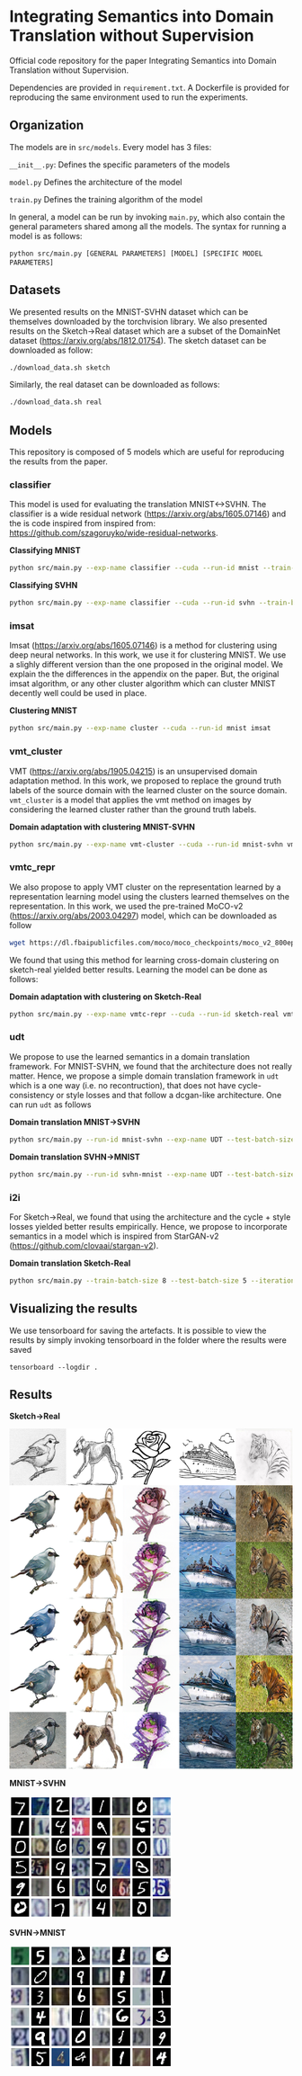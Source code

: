 # Integrating Semantics into Domain Translation without Supervision

Official code repository for the paper Integrating Semantics into Domain Translation without Supervision.

Dependencies are provided in `requirement.txt`. A Dockerfile is provided for reproducing the same environment
used to run the experiments.

## Organization

The models are in `src/models`. Every model has 3 files:

`__init__.py`: Defines the specific parameters of the models

`model.py` Defines the architecture of the model

`train.py` Defines the training algorithm of the model

In general, a model can be run by invoking `main.py`, which also contain the general parameters shared among all the
models. The syntax for running a model is as follows:
```
python src/main.py [GENERAL PARAMETERS] [MODEL] [SPECIFIC MODEL PARAMETERS]
```

## Datasets

We presented results on the MNIST-SVHN dataset which can be themselves downloaded by the torchvision library. We also
presented results on the Sketch->Real dataset which are a subset of the DomainNet dataset
(https://arxiv.org/abs/1812.01754).
The sketch dataset can be downloaded as follow:
```bash
./download_data.sh sketch
```
Similarly, the real dataset can be downloaded as follows:
```bash
./download_data.sh real
```

## Models
This repository is composed of 5 models which are useful for reproducing the results from the paper.
### classifier
This model is used for evaluating the translation MNIST<->SVHN. The classifier is a wide residual network
(https://arxiv.org/abs/1605.07146) and the is  code inspired from inspired from:
https://github.com/szagoruyko/wide-residual-networks.

**Classifying MNIST**
```bash
python src/main.py --exp-name classifier --cuda --run-id mnist --train-batch-size 128 --valid-split 0.2 classifier --dataset mnist
```
**Classifying SVHN**
```bash
python src/main.py --exp-name classifier --cuda --run-id svhn --train-batch-size 128 --valid-split 0.2 classifier --dataset svhn_extra
```
### imsat
Imsat (https://arxiv.org/abs/1605.07146) is a method for clustering using deep neural networks. In this work, we use it
 for clustering MNIST. We use a slighly different version than the one proposed in the original model. We explain the
 the differences in the appendix on the paper. But, the original imsat algorithm, or any other cluster algorithm which
 can cluster MNIST decently well could be used in place.
 
**Clustering MNIST**
```bash
python src/main.py --exp-name cluster --cuda --run-id mnist imsat
```
 
### vmt_cluster
VMT (https://arxiv.org/abs/1905.04215) is an unsupervised domain adaptation method. In this work, we proposed to replace
the ground truth labels of the source domain with the learned cluster on the source domain. `vmt_cluster` is a model
that applies the vmt method on images by considering the learned cluster rather than the ground truth labels.

**Domain adaptation with clustering MNIST-SVHN**
```bash
python src/main.py --exp-name vmt-cluster --cuda --run-id mnist-svhn vmt_cluster --dataset1 mnist --dataset2 svhn --cluster-model-path ./experiments/vrinv/cluster_mnist-None --cluster-model vrinv --dw 0.01 --svw 1 --tvw 0.06 --tcw 0.06 --smw 1 --tmw 0.06
```
### vmtc_repr
We also propose to apply VMT cluster on the representation learned by a representation learning model using the clusters
learned themselves on the representation. In this work, we used the pre-trained MoCO-v2
(https://arxiv.org/abs/2003.04297) model, which can be downloaded as follow
```bash
wget https://dl.fbaipublicfiles.com/moco/moco_checkpoints/moco_v2_800ep/moco_v2_800ep_pretrain.pth.tar
```
We found that using this method for learning cross-domain clustering on sketch-real yielded better results. Learning the
model can be done as follows:

**Domain adaptation with clustering on Sketch-Real**
```bash
python src/main.py --exp-name vmtc-repr --cuda --run-id sketch-real vmtc_repr --ss-path moco_v2_800ep_pretrain.pth.tar
```

### udt
We propose to use the learned semantics in a domain translation framework. For MNIST-SVHN, we found that the
architecture does not really matter. Hence, we propose a simple domain translation framework in `udt` which is a one 
way (i.e. no recontruction), that does not have cycle-consistency or style losses and that follow a dcgan-like
architecture. One can run `udt` as follows

**Domain translation MNIST->SVHN**
```bash
python src/main.py --run-id mnist-svhn --exp-name UDT --test-batch-size 50 --cuda udt --eval-model-path ./experiments/classifier/classifier_svhn-None/ --dataset1 mnist --dataset2 svhn --semantic-model-path ./experiments/vmt_cluster/vmt-cluster_mnist-svhn-None --gsxy 0.5
```

**Domain translation SVHN->MNIST**
```bash
python src/main.py --run-id svhn-mnist --exp-name UDT --test-batch-size 50 --cuda udt --eval-model-path ./experiments/classifier/classifier_mnist-None/ --dataset1 svhn --dataset2 mnist --semantic-model-path ./experiments/vmt_cluster/vmt-cluster_mnist-svhn-None --gsxy 0.5
```

### i2i
For Sketch->Real, we found that using the architecture and the cycle + style losses yielded better results empirically. 
Hence, we propose to incorporate semantics in a model which is inspired from StarGAN-v2 (https://github.com/clovaai/stargan-v2).

**Domain translation Sketch-Real**
```bash
python src/main.py --train-batch-size 8 --test-batch-size 5 --iterations 100001 --evaluate 1000 --checkpoint 2000 --exp-name i2i --cuda --run-id sketch-real i2i --da-path ./experiments/vmtc_repr/vmtc-repr_sketch-real-None/ --dataset cond_visda --dataset-loc1 ./data/sketch/ --dataset-loc2 ./data/real/ --ss-path moco_v2_800ep_pretrain.pth.tar --lambda-lcl 0.5
```

## Visualizing the results
We use tensorboard for saving the artefacts. It is possible to view the results by simply invoking tensorboard in the folder where the results were saved
```
tensorboard --logdir .
```


## Results

**Sketch->Real**

![](assets/sketch_real.png)


**MNIST->SVHN** 

![](assets/ours_m-s.png)

**SVHN->MNIST**

![](assets/ours_s-m.png)
